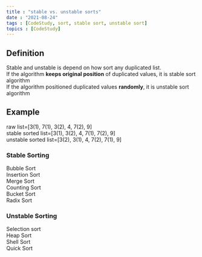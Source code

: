 ```yaml
---
title : "stable vs. unstable sorts"
date : "2021-08-24"
tags : [CodeStudy, sort, stable sort, unstable sort]
topics : [CodeStudy]
---
```


## Definition

Stable and unstable is depend on how sort any duplicated list.   
If the algorithm **keeps original position** of duplicated values, it is stable sort algorithm  
If the algorithm positioned duplicated values **randomly**, it is unstable sort algorithm

## Example

raw list=[3(1), 7(1), 3(2), 4, 7(2), 9]   
stable sorted list=[3(1), 3(2), 4, 7(1), 7(2), 9]   
unstable sorted list=[3(2), 3(1), 4, 7(2), 7(1), 9]   

### Stable Sorting

Bubble Sort   
Insertion Sort   
Merge Sort   
Counting Sort   
Bucket Sort   
Radix Sort   

### Unstable Sorting

Selection sort   
Heap Sort   
Shell Sort   
Quick Sort   
